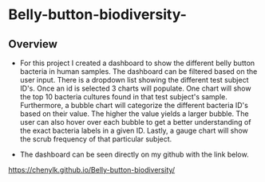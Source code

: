 # Belly-button-biodiversity-

## Overview
  * For this project I created a dashboard to show the different belly button bacteria in human samples. The dashboard can be filtered based on the user input. There is a dropdown list showing the different test subject ID's. Once an id is selected 3 charts will populate. One chart will show the top 10 bacteria cultures found in that test subject's sample. Furthermore, a bubble chart will categorize the different bacteria ID's based on their value. The higher the value yields a larger bubble. The user can also hover over each bubble to get a better understanding of the exact bacteria labels in a given ID. Lastly, a gauge chart will show the scrub frequency of that particular subject. 
  
  * The dashboard can be seen directly on my github with the link below.
  
  https://chenylk.github.io/Belly-button-biodiversity/
